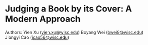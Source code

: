 # Judging a Book by its Cover: A Modern Approach

Authors:
Yien Xu (yien.xu@wisc.edu)
Boyang Wei (bwei9@wisc.edu)
Jiongyi Cao (jcao56@wisc.edu)
